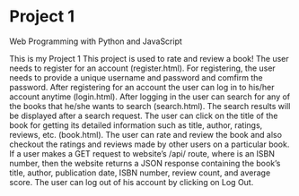 # Project 1

Web Programming with Python and JavaScript

This is my Project 1
This project is used to rate and review a book!
The user needs to register for an account (register.html).
For registering, the user needs to provide a unique username and password and comfirm the password.
After registering for an account the user can log in to his/her account anytime (login.html).
After logging in the user can search for any of the books that he/she wants to search (search.html).
The search results will be displayed after a search request.
The user can click on the title of the book for getting its detailed information such as title, author, ratings, reviews, etc. (book.html).
The user can rate and review the book and also checkout the ratings and reviews made by other users on a particular book.
If a user makes a GET request to website’s /api/<isbn> route, where <isbn> is an ISBN number, then the website returns a JSON response containing the book’s title, author, publication date, ISBN number, review count, and average score.
The user can log out of his account by clicking on Log Out.